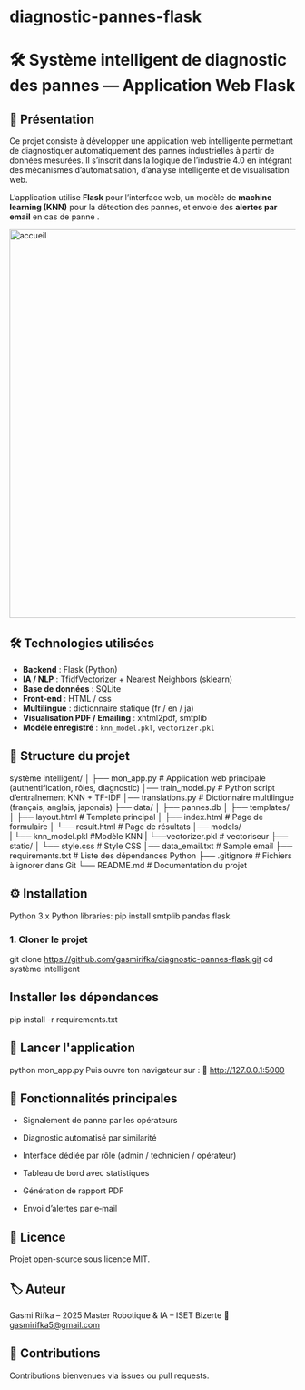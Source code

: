 # diagnostic-pannes-flask
# 🛠️ Système intelligent de diagnostic des pannes — Application Web Flask

## 📘 Présentation

Ce projet consiste à développer une application web intelligente permettant de diagnostiquer automatiquement des pannes industrielles à partir de données mesurées. Il s’inscrit dans la logique de l’industrie 4.0 en intégrant des mécanismes d’automatisation, d’analyse intelligente et de visualisation web.

L’application utilise **Flask** pour l’interface web, un modèle de **machine learning (KNN)** pour la détection des pannes, et envoie des **alertes par email** en cas de panne .

<img width="1648" height="683" alt="accueil" src="https://github.com/user-attachments/assets/085028fb-824f-4aaa-bd71-121a3b84a281" />

## 🛠 Technologies utilisées
- **Backend** : Flask (Python)
- **IA / NLP** : TfidfVectorizer + Nearest Neighbors (sklearn)
- **Base de données** : SQLite
- **Front-end** : HTML / css
- **Multilingue** : dictionnaire statique (fr / en / ja)
- **Visualisation PDF / Emailing** : xhtml2pdf, smtplib
- **Modèle enregistré** : `knn_model.pkl`, `vectorizer.pkl`

## 📂 Structure du projet
système intelligent/
│
├── mon_app.py      # Application web principale (authentification, rôles, diagnostic)
│── train_model.py          # Python script d’entraînement KNN + TF-IDF
│── translations.py 	      # Dictionnaire multilingue (français, anglais, japonais)
├── data/
│ ├── pannes.db
│
├── templates/
│ ├── layout.html # Template principal
│ ├── index.html # Page de formulaire
│ └── result.html # Page de résultats
│── models/                    
| └── knn_model.pkl      #Modèle KNN
| └──vectorizer.pkl      # vectoriseur
├── static/
│ └── style.css # Style CSS
│── data_email.txt          # Sample email 
├── requirements.txt # Liste des dépendances Python
├── .gitignore # Fichiers à ignorer dans Git
└── README.md # Documentation du projet


## ⚙️ Installation
Python 3.x
 Python libraries: pip install smtplib pandas flask
### 1. Cloner le projet
git clone  https://github.com/gasmirifka/diagnostic-pannes-flask.git
cd système intelligent

## Installer les dépendances
pip install -r requirements.txt
## 🚀 Lancer l'application
python mon_app.py
Puis ouvre ton navigateur sur :
🔗 http://127.0.0.1:5000
## 🧪 Fonctionnalités principales
- Signalement de panne par les opérateurs

- Diagnostic automatisé par similarité

- Interface dédiée par rôle (admin / technicien / opérateur)

- Tableau de bord avec statistiques

- Génération de rapport PDF

- Envoi d’alertes par e‑mail
## 📜 Licence
Projet open-source sous licence MIT.
## 🏷 Auteur
Gasmi Rifka – 2025
Master Robotique & IA – ISET Bizerte
📧 gasmirifka5@gmail.com
## 🤝 Contributions
Contributions bienvenues via issues ou pull requests.
